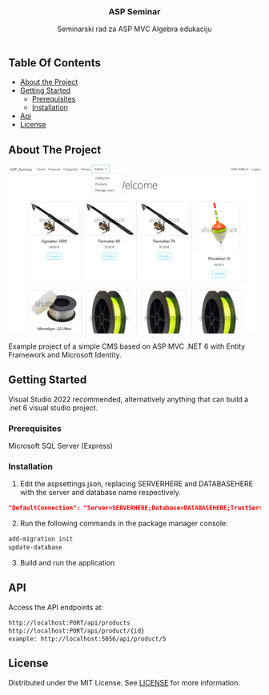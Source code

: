 <br/>
<p align="center">
  <h3 align="center">ASP Seminar</h3>

  <p align="center">
    Seminarski rad za ASP MVC Algebra edukaciju
    <br/>
    <br/>
  </p>
</p>



## Table Of Contents

* [About the Project](#about-the-project)
* [Getting Started](#getting-started)
  * [Prerequisites](#prerequisites)
  * [Installation](#installation)
* [Api](#api)
* [License](#license)

## About The Project

![Screen Shot](ss01.png)

Example project of a simple CMS based on ASP MVC .NET 6 with Entity Framework and Microsoft Identity.

## Getting Started

Visual Studio 2022 recommended, alternatively anything that can build a .net 6 visual studio project.

### Prerequisites

Microsoft SQL Server (Express)

### Installation

1. Edit the aspsettings.json, replacing SERVERHERE and DATABASEHERE with the server and database name respectively.

```json
"DefaultConnection": "Server=SERVERHERE;Database=DATABASEHERE;TrustServerCertificate=True;Integrated Security=True;"
```

2. Run the following commands in the package manager console:

```sh
add-migration init
update-database
```

3. Build and run the application

## API

Access the API endpoints at:

```
http://localhost:PORT/api/products
http://localhost:PORT/api/product/{id}
example: http://localhost:5056/api/product/5
```

## License

Distributed under the MIT License. See [LICENSE](https://github.com/zedor/ASPSeminar/blob/main/LICENSE.md) for more information.
